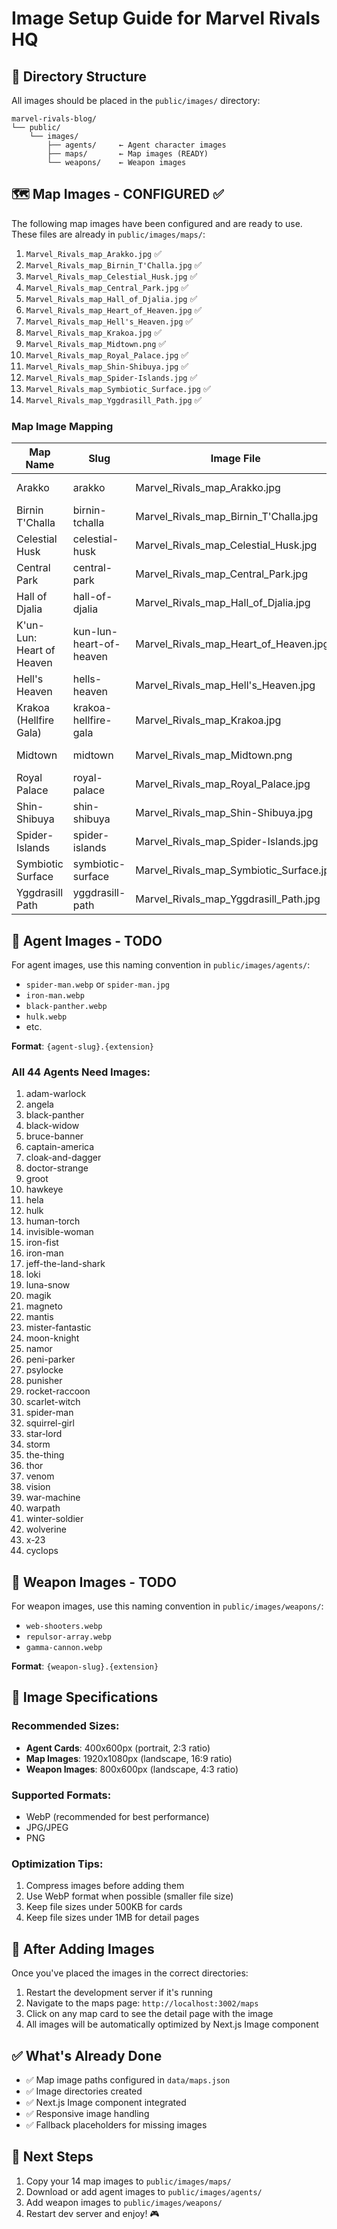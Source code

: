 # Image Setup Guide for Marvel Rivals HQ

## 📁 Directory Structure

All images should be placed in the `public/images/` directory:

```
marvel-rivals-blog/
└── public/
    └── images/
        ├── agents/     ← Agent character images
        ├── maps/       ← Map images (READY)
        └── weapons/    ← Weapon images
```

## 🗺️ Map Images - CONFIGURED ✅

The following map images have been configured and are ready to use. These files are already in `public/images/maps/`:

1. `Marvel_Rivals_map_Arakko.jpg` ✅
2. `Marvel_Rivals_map_Birnin_T'Challa.jpg` ✅
3. `Marvel_Rivals_map_Celestial_Husk.jpg` ✅
4. `Marvel_Rivals_map_Central_Park.jpg` ✅
5. `Marvel_Rivals_map_Hall_of_Djalia.jpg` ✅
6. `Marvel_Rivals_map_Heart_of_Heaven.jpg` ✅
7. `Marvel_Rivals_map_Hell's_Heaven.jpg` ✅
8. `Marvel_Rivals_map_Krakoa.jpg` ✅
9. `Marvel_Rivals_map_Midtown.png` ✅
10. `Marvel_Rivals_map_Royal_Palace.jpg` ✅
11. `Marvel_Rivals_map_Shin-Shibuya.jpg` ✅
12. `Marvel_Rivals_map_Spider-Islands.jpg` ✅
13. `Marvel_Rivals_map_Symbiotic_Surface.jpg` ✅
14. `Marvel_Rivals_map_Yggdrasill_Path.jpg` ✅

### Map Image Mapping

| Map Name | Slug | Image File | Status |
|----------|------|------------|--------|
| Arakko | arakko | Marvel_Rivals_map_Arakko.jpg | ✅ Connected |
| Birnin T'Challa | birnin-tchalla | Marvel_Rivals_map_Birnin_T'Challa.jpg | ✅ Connected |
| Celestial Husk | celestial-husk | Marvel_Rivals_map_Celestial_Husk.jpg | ✅ Connected |
| Central Park | central-park | Marvel_Rivals_map_Central_Park.jpg | ✅ Connected |
| Hall of Djalia | hall-of-djalia | Marvel_Rivals_map_Hall_of_Djalia.jpg | ✅ Connected |
| K'un-Lun: Heart of Heaven | kun-lun-heart-of-heaven | Marvel_Rivals_map_Heart_of_Heaven.jpg | ✅ Connected |
| Hell's Heaven | hells-heaven | Marvel_Rivals_map_Hell's_Heaven.jpg | ✅ Connected |
| Krakoa (Hellfire Gala) | krakoa-hellfire-gala | Marvel_Rivals_map_Krakoa.jpg | ✅ Connected |
| Midtown | midtown | Marvel_Rivals_map_Midtown.png | ✅ Connected |
| Royal Palace | royal-palace | Marvel_Rivals_map_Royal_Palace.jpg | ✅ Connected |
| Shin-Shibuya | shin-shibuya | Marvel_Rivals_map_Shin-Shibuya.jpg | ✅ Connected |
| Spider-Islands | spider-islands | Marvel_Rivals_map_Spider-Islands.jpg | ✅ Connected |
| Symbiotic Surface | symbiotic-surface | Marvel_Rivals_map_Symbiotic_Surface.jpg | ✅ Connected |
| Yggdrasill Path | yggdrasill-path | Marvel_Rivals_map_Yggdrasill_Path.jpg | ✅ Connected |

## 🦸 Agent Images - TODO

For agent images, use this naming convention in `public/images/agents/`:

- `spider-man.webp` or `spider-man.jpg`
- `iron-man.webp`
- `black-panther.webp`
- `hulk.webp`
- etc.

**Format**: `{agent-slug}.{extension}`

### All 44 Agents Need Images:

1. adam-warlock
2. angela
3. black-panther
4. black-widow
5. bruce-banner
6. captain-america
7. cloak-and-dagger
8. doctor-strange
9. groot
10. hawkeye
11. hela
12. hulk
13. human-torch
14. invisible-woman
15. iron-fist
16. iron-man
17. jeff-the-land-shark
18. loki
19. luna-snow
20. magik
21. magneto
22. mantis
23. mister-fantastic
24. moon-knight
25. namor
26. peni-parker
27. psylocke
28. punisher
29. rocket-raccoon
30. scarlet-witch
31. spider-man
32. squirrel-girl
33. star-lord
34. storm
35. the-thing
36. thor
37. venom
38. vision
39. war-machine
40. warpath
41. winter-soldier
42. wolverine
43. x-23
44. cyclops

## 🔫 Weapon Images - TODO

For weapon images, use this naming convention in `public/images/weapons/`:

- `web-shooters.webp`
- `repulsor-array.webp`
- `gamma-cannon.webp`

**Format**: `{weapon-slug}.{extension}`

## 📝 Image Specifications

### Recommended Sizes:
- **Agent Cards**: 400x600px (portrait, 2:3 ratio)
- **Map Images**: 1920x1080px (landscape, 16:9 ratio)
- **Weapon Images**: 800x600px (landscape, 4:3 ratio)

### Supported Formats:
- WebP (recommended for best performance)
- JPG/JPEG
- PNG

### Optimization Tips:
1. Compress images before adding them
2. Use WebP format when possible (smaller file size)
3. Keep file sizes under 500KB for cards
4. Keep file sizes under 1MB for detail pages

## 🚀 After Adding Images

Once you've placed the images in the correct directories:

1. Restart the development server if it's running
2. Navigate to the maps page: `http://localhost:3002/maps`
3. Click on any map card to see the detail page with the image
4. All images will be automatically optimized by Next.js Image component

## ✅ What's Already Done

- ✅ Map image paths configured in `data/maps.json`
- ✅ Image directories created
- ✅ Next.js Image component integrated
- ✅ Responsive image handling
- ✅ Fallback placeholders for missing images

## 📌 Next Steps

1. Copy your 14 map images to `public/images/maps/`
2. Download or add agent images to `public/images/agents/`
3. Add weapon images to `public/images/weapons/`
4. Restart dev server and enjoy! 🎮

